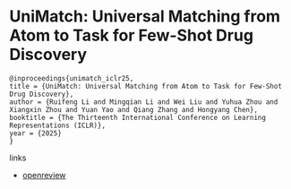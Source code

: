 # UniMatch: Universal Matching from Atom to Task for Few-Shot Drug Discovery

```
@inproceedings{unimatch_iclr25,
title = {UniMatch: Universal Matching from Atom to Task for Few-Shot Drug Discovery},
author = {Ruifeng Li and Mingqian Li and Wei Liu and Yuhua Zhou and Xiangxin Zhou and Yuan Yao and Qiang Zhang and Hongyang Chen},
booktitle = {The Thirteenth International Conference on Learning Representations (ICLR)},
year = {2025}
}
```

links
- [openreview](https://openreview.net/forum?id=v9EjwMM55Y)

